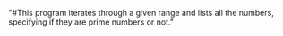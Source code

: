 "#This program iterates through a given range and lists all the numbers, specifying if they are prime numbers or not."
